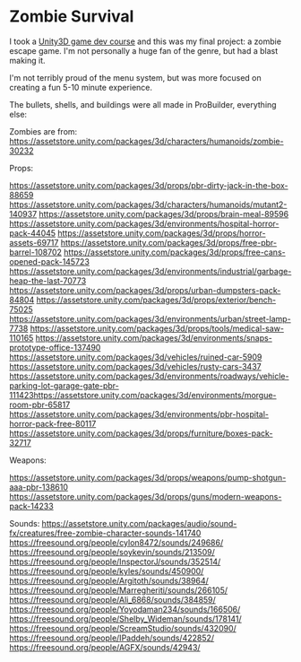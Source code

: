 # Zombie Survival
I took a [Unity3D game dev course](https://gamedev.tv)  and this was my final project: a zombie escape game. I'm not personally a huge fan of the genre, but had a blast making it. 

I'm not terribly proud of the menu system, but was more focused on creating a fun 5-10 minute experience. 

The bullets, shells, and buildings were all made in ProBuilder, everything else:

Zombies are from:  https://assetstore.unity.com/packages/3d/characters/humanoids/zombie-30232

Props: 

https://assetstore.unity.com/packages/3d/props/pbr-dirty-jack-in-the-box-88659
https://assetstore.unity.com/packages/3d/characters/humanoids/mutant2-140937
https://assetstore.unity.com/packages/3d/props/brain-meal-89596
https://assetstore.unity.com/packages/3d/environments/hospital-horror-pack-44045
https://assetstore.unity.com/packages/3d/props/horror-assets-69717
https://assetstore.unity.com/packages/3d/props/free-pbr-barrel-108702
https://assetstore.unity.com/packages/3d/props/free-cans-opened-pack-145723
https://assetstore.unity.com/packages/3d/environments/industrial/garbage-heap-the-last-70773
https://assetstore.unity.com/packages/3d/props/urban-dumpsters-pack-84804
https://assetstore.unity.com/packages/3d/props/exterior/bench-75025
https://assetstore.unity.com/packages/3d/environments/urban/street-lamp-7738
https://assetstore.unity.com/packages/3d/props/tools/medical-saw-110165
https://assetstore.unity.com/packages/3d/environments/snaps-prototype-office-137490
https://assetstore.unity.com/packages/3d/vehicles/ruined-car-5909
https://assetstore.unity.com/packages/3d/vehicles/rusty-cars-3437
https://assetstore.unity.com/packages/3d/environments/roadways/vehicle-parking-lot-garage-gate-pbr-111423https://assetstore.unity.com/packages/3d/environments/morgue-room-pbr-65817
https://assetstore.unity.com/packages/3d/environments/pbr-hospital-horror-pack-free-80117
https://assetstore.unity.com/packages/3d/props/furniture/boxes-pack-32717

Weapons:

https://assetstore.unity.com/packages/3d/props/weapons/pump-shotgun-aaa-pbr-138610
https://assetstore.unity.com/packages/3d/props/guns/modern-weapons-pack-14233

Sounds: 
https://assetstore.unity.com/packages/audio/sound-fx/creatures/free-zombie-character-sounds-141740
https://freesound.org/people/cylon8472/sounds/249686/
https://freesound.org/people/soykevin/sounds/213509/
https://freesound.org/people/InspectorJ/sounds/352514/
https://freesound.org/people/kyles/sounds/450900/
https://freesound.org/people/Argitoth/sounds/38964/
https://freesound.org/people/Marregheriti/sounds/266105/
https://freesound.org/people/Ali_6868/sounds/384859/
https://freesound.org/people/Yoyodaman234/sounds/166506/
https://freesound.org/people/Shelby_Wideman/sounds/178141/
https://freesound.org/people/ScreamStudio/sounds/432090/
https://freesound.org/people/IPaddeh/sounds/422852/
https://freesound.org/people/AGFX/sounds/42943/


